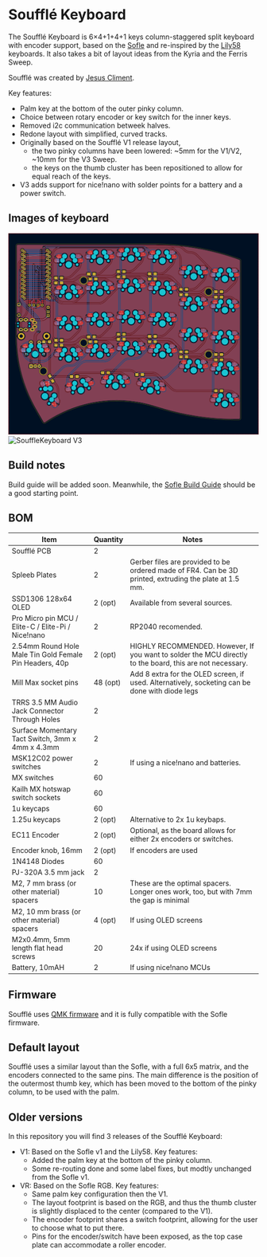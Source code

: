 # Soufflé Keyboard

The Soufflé Keyboard is 6×4+1+4+1 keys column-staggered split keyboard with encoder support, based on the [Sofle](https://github.com/josefadamcik/SofleKeyboard) and re-inspired by the [Lily58](https://github.com/kata0510/Lily58) keyboards. It also takes a bit of layout ideas from the Kyria and the Ferris Sweep.

Soufflé was created by [Jesus Climent](https://https://github.com/climent/).

Key features:

*   Palm key at the bottom of the outer pinky column.
*   Choice between rotary encoder or key switch for the inner keys.
*   Removed i2c communication betweek halves.
*   Redone layout with simplified, curved tracks.
*   Originally based on the Soufflé V1 release layout,
    *   the two pinky columns have been lowered: ~5mm for the V1/V2, ~10mm for the V3 Sweep.
    *   the keys on the thumb cluster has been repositioned to allow for equal reach of the keys.
*   V3 adds support for nice!nano with solder points for a battery and a power switch. 

## Images of keyboard

![SouffleKeyboard PCB](docs/images/SouffleKeyboard_v2_PCB_KiCad.png)
![SouffleKeyboard V3](docs/images/SouffleKeyboard_v3.png)

## Build notes

Build guide will be added soon. Meanwhile, the [Sofle Build Guide](https://josefadamcik.github.io/SofleKeyboard/build_guide.html) should be a good starting point.

## BOM

| Item                                                       | Quantity | Notes                                                                                                                                                                                                                                                |
|------------------------------------------------------------|----------|------------------------------------------------------------------------------------------------------------------------------------------------------------------------------------------------------------------------------------------------------|
| Soufflé PCB                                                | 2        |                                                                                                                                                                                                                                                      |
| Spleeb Plates                                              | 2        | Gerber files are provided to be ordered made of FR4. Can be 3D printed, extruding the plate at 1.5 mm.                                                                                                                                               |
| SSD1306 128x64 OLED                                        | 2 (opt)  | Available from several sources.                                                                                                                                                                                                                      |
| Pro Micro pin MCU / Elite-C / Elite-Pi / Nice!nano         | 2        | RP2040 recomended.                                                                                                                                                                                                                                   |
| 2.54mm Round Hole Male Tin Gold Female Pin Headers, 40p    | 2 (opt)  | HIGHLY RECOMMENDED. However, If you want to solder the MCU directly to the board, this are not necessary.                                                                                                                                            |
| Mill Max socket pins                                       | 48 (opt) | Add 8 extra for the OLED screen, if used. Alternatively, socketing can be done with diode legs                                                                                                                                                       |
| TRRS 3.5 MM Audio Jack Connector Through Holes             | 2        |                                                                                                                                                                                                                                                      |
| Surface Momentary Tact Switch, 3mm x 4mm x 4.3mm           | 2        |                                                                                                                                                                                                                                                      |
| MSK12C02 power switches                                    | 2        | If using a nice!nano and batteries.                                                                                                                                                                                                                  |
| MX switches                                                | 60       |                                                                                                                                                                                                                                                      |
| Kailh MX hotswap switch sockets                            | 60       |                                                                                                                                                                                                                                                      |
| 1u keycaps                                                 | 60       |                                                                                                                                                                                                                                                      |
| 1.25u keycaps                                              | 2 (opt)  | Alternative to 2x 1u keybaps.                                                                                                                                                                                                                        |
| EC11 Encoder                                               | 2 (opt)  | Optional, as the board allows for either 2x encoders or switches.                                                                                                                                                                                    |
| Encoder knob, 16mm                                         | 2 (opt)  | If encoders are used                                                                                                                                                                                                                                 |
| 1N4148 Diodes                                              | 60       |                                                                                                                                                                                                                                                      |
| PJ-320A 3.5 mm jack                                        | 2        |                                                                                                                                                                                                                                                      |
| M2, 7 mm brass (or other material) spacers                 | 10       | These are the optimal spacers. Longer ones work, too, but with 7mm the gap is minimal                                                                                                                                                                |
| M2, 10 mm brass (or other material) spacers                | 4 (opt)  | If using OLED screens                                                                                                                                                                                                                                |
| M2x0.4mm, 5mm length flat head screws                      | 20       | 24x if using OLED screens                                                                                                                                                                                                                            |
| Battery, 10mAH                                             | 2        | If using nice!nano MCUs                                                                                                                                                                                                                              |

## Firmware 

Soufflé uses [QMK firmware](https://qmk.fm/) and it is fully compatible with the Sofle firmware.

## Default layout 

Soufflé uses a similar layout than the Sofle, with a full 6x5 matrix, and the encoders connected to the same pins. The main difference is the position of the outermost thumb key, which has been moved to the bottom of the pinky column, to be used with the palm.

## Older versions

In this repository you will find 3 releases of the Soufflé Keyboard:

*   V1: Based on the Sofle v1 and the Lily58. Key features:
    *   Added the palm key at the bottom of the pinky column.
    *   Some re-routing done and some label fixes, but modtly unchanged from the Sofle v1.
*   VR: Based on the Sofle RGB. Key features:
    *   Same palm key configuration then the V1.
    *   The layout footprint is based on the RGB, and thus the thumb cluster is slightly displaced to the center (compared to the V1).
    *   The encoder footprint shares a switch footprint, allowing for the user to choose what to put there.
    *   Pins for the encoder/switch have been exposed, as the top case plate can accommodate a roller encoder.

